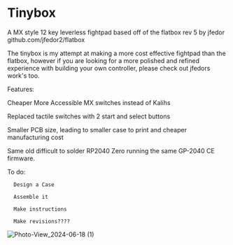 # Tinybox
A MX style 12 key leverless fightpad based off of the flatbox rev 5 by jfedor 
github.com/jfedor2/flatbox


The tinybox is my attempt at making a more cost effective fightpad than the flatbox, however if you are looking for a more polished and refined experience with building your own controller, please check out jfedors work's too.

Features:

  Cheaper More Accessible MX switches instead of Kalihs
  
  Replaced tactile switches with 2 start and select buttons
  
  Smaller PCB size, leading to smaller case to print and cheaper manufacturing cost
  
  Same old difficult to solder RP2040 Zero running the same GP-2040 CE firmware.

  To do:
  
      Design a Case
      
      Assemble it
      
      Make instructions
      
      Make revisions????
      
![Photo-View_2024-06-18 (1)](https://github.com/elberto22/Tinybox/assets/143473536/2d0773ef-abdb-4548-96bd-155a5ac7ac2a)

